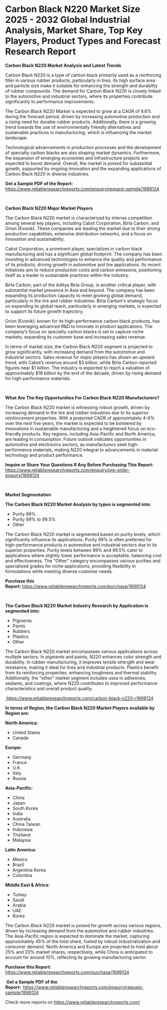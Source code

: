 <p><h1>Carbon Black N220 Market Size 2025 - 2032 Global Industrial Analysis, Market Share, Top Key Players, Product Types and Forecast Research Report</h1></p><p><strong>Carbon Black N220 Market Analysis and Latest Trends</strong></p>
<p><p>Carbon Black N220 is a type of carbon black primarily used as a reinforcing filler in various rubber products, particularly in tires. Its high surface area and particle size make it suitable for enhancing the strength and durability of rubber compounds. The demand for Carbon Black N220 is closely linked to the automotive and industrial sectors, where its properties contribute significantly to performance improvements.</p><p>The Carbon Black N220 Market is expected to grow at a CAGR of 9.6% during the forecast period, driven by increasing automotive production and a rising need for durable rubber products. Additionally, there is a growing trend towards the use of environmentally friendly alternatives and sustainable practices in manufacturing, which is influencing the market landscape. </p><p>Technological advancements in production processes and the development of specialty carbon blacks are also shaping market dynamics. Furthermore, the expansion of emerging economies and infrastructure projects are expected to boost demand. Overall, the market is poised for substantial growth, supported by ongoing innovation and the expanding applications of Carbon Black N220 in diverse industries.</p></p>
<p><strong>Get a Sample PDF of the Report:&nbsp;</strong> <a href="https://www.reliableresearchreports.com/enquiry/request-sample/1699124?utm_campaign=2030&utm_medium=2&utm_source=Github&utm_content=ia&utm_term=02042025&utm_id=carbon-black-n220">https://www.reliableresearchreports.com/enquiry/request-sample/1699124</a></p>
<p>&nbsp;</p>
<p><strong>Carbon Black N220 Major Market Players</strong></p>
<p><p>The Carbon Black N220 market is characterized by intense competition among several key players, including Cabot Corporation, Birla Carbon, and Orion (Evonik). These companies are leading the market due to their strong production capabilities, extensive distribution networks, and a focus on innovation and sustainability.</p><p>Cabot Corporation, a prominent player, specializes in carbon black manufacturing and has a significant global footprint. The company has been investing in advanced technologies to enhance the quality and performance of its products, driving growth in automotive and tire applications. Its recent initiatives aim to reduce production costs and carbon emissions, positioning itself as a leader in sustainable practices within the industry.</p><p>Birla Carbon, part of the Aditya Birla Group, is another critical player, with substantial market presence in Asia and beyond. The company has been expanding its production capacity to meet growing global demand, particularly in the tire and rubber industries. Birla Carbon's strategic focus on expanding its global reach, particularly in emerging markets, is expected to support its future growth trajectory.</p><p>Orion (Evonik), known for its high-performance carbon black products, has been leveraging advanced R&D to innovate in product applications. The company’s focus on specialty carbon blacks is set to capture niche markets, expanding its customer base and increasing sales revenue.</p><p>In terms of market size, the Carbon Black N220 segment is projected to grow significantly, with increasing demand from the automotive and industrial sectors. Sales revenue for major players has shown an upward trend, with Cabot’s revenue around $3 billion, while Birla Carbon reported figures near $1 billion. The industry is expected to reach a valuation of approximately $18 billion by the end of the decade, driven by rising demand for high-performance materials.</p></p>
<p>&nbsp;</p>
<p><strong>What Are The Key Opportunities For Carbon Black N220 Manufacturers?</strong></p>
<p><p>The Carbon Black N220 market is witnessing robust growth, driven by increasing demand in the tire and rubber industries due to its superior reinforcement properties. With a projected CAGR of approximately 4-6% over the next five years, the market is expected to be bolstered by innovations in sustainable manufacturing and a heightened focus on eco-friendly products. Key regions, including Asia-Pacific and North America, are leading in consumption. Future outlook indicates opportunities in automotive and electronics sectors, as manufacturers seek high-performance materials, making N220 integral to advancements in material technology and product performance.</p></p>
<p><strong>Inquire or Share Your Questions If Any Before Purchasing This Report:</strong> <a href="https://www.reliableresearchreports.com/enquiry/pre-order-enquiry/1699124?utm_campaign=2030&utm_medium=2&utm_source=Github&utm_content=ia&utm_term=02042025&utm_id=carbon-black-n220">https://www.reliableresearchreports.com/enquiry/pre-order-enquiry/1699124</a></p>
<p>&nbsp;</p>
<p><strong>Market Segmentation</strong></p>
<p><strong>The Carbon Black N220 Market Analysis by types is segmented into:</strong></p>
<p><ul><li>Purity 99%</li><li>Purity 99% to 99.5%</li><li>Other</li></ul></p>
<p><p>The Carbon Black N220 market is segmented based on purity levels, which significantly influence its applications. Purity 99% is often preferred for high-performance products in automotive and industrial sectors due to its superior properties. Purity levels between 99% and 99.5% cater to applications where slightly lower performance is acceptable, balancing cost and effectiveness. The "Other" category encompasses various purities and specialized grades for niche applications, providing flexibility in formulations while meeting diverse customer needs.</p></p>
<p><strong>Purchase this Report:&nbsp;</strong><a href="https://www.reliableresearchreports.com/purchase/1699124?utm_campaign=2030&utm_medium=2&utm_source=Github&utm_content=ia&utm_term=02042025&utm_id=carbon-black-n220">https://www.reliableresearchreports.com/purchase/1699124</a></p>
<p>&nbsp;</p>
<p><strong>The Carbon Black N220 Market Industry Research by Application is segmented into:</strong></p>
<p><ul><li>Pigments</li><li>Paints</li><li>Rubbers</li><li>Plastics</li><li>Other</li></ul></p>
<p><p>The Carbon Black N220 market encompasses various applications across multiple sectors. In pigments and paints, N220 enhances color strength and durability. In rubber manufacturing, it improves tensile strength and wear resistance, making it ideal for tires and industrial products. Plastics benefit from its reinforcing properties, enhancing toughness and thermal stability. Additionally, the "other" market segment includes uses in adhesives, sealants, and coatings, where N220 contributes to improved performance characteristics and overall product quality.</p></p>
<p><a href="https://www.reliableresearchreports.com/carbon-black-n220-r1699124?utm_campaign=2030&utm_medium=2&utm_source=Github&utm_content=ia&utm_term=02042025&utm_id=carbon-black-n220">&nbsp;https://www.reliableresearchreports.com/carbon-black-n220-r1699124</a></p>
<p><strong>In terms of Region, the Carbon Black N220 Market Players available by Region are:</strong></p>
<p>
    <p> <strong> North America: </strong>
        <ul>
            <li>United States</li>
            <li>Canada</li>
        </ul>
        </p> 
    <p> <strong> Europe: </strong>
        <ul>
            <li>Germany</li>
            <li>France</li>
            <li>U.K.</li>
            <li>Italy</li>
            <li>Russia</li>
        </ul>
        </p> 
    <p> <strong> Asia-Pacific: </strong>
        <ul>
            <li>China</li>
            <li>Japan</li>
            <li>South Korea</li>
            <li>India</li>
            <li>Australia</li>
            <li>China Taiwan</li>
            <li>Indonesia</li>
            <li>Thailand</li>
            <li>Malaysia</li>
        </ul>
        </p> 
    <p> <strong> Latin America: </strong>
        <ul>
            <li>Mexico</li>
            <li>Brazil</li>
            <li>Argentina Korea</li>
            <li>Colombia</li>
        </ul>
        </p> 
    <p> <strong> Middle East & Africa: </strong>
        <ul>
            <li>Turkey</li>
            <li>Saudi</li>
            <li>Arabia</li>
            <li>UAE</li>
            <li>Korea</li>
        </ul>
    </p>
    </p>
<p><p>The Carbon Black N220 market is poised for growth across various regions, driven by increasing demand from the automotive and rubber industries. The Asia-Pacific region is expected to dominate the market, capturing approximately 45% of the total share, fueled by robust industrialization and consumer demand. North America and Europe are projected to hold about 25% and 20% market shares, respectively, while China is anticipated to account for around 10%, reflecting its growing manufacturing sector.</p></p>
<p><strong>Purchase this Report: </strong><a href="https://www.reliableresearchreports.com/purchase/1699124?utm_campaign=2030&utm_medium=2&utm_source=Github&utm_content=ia&utm_term=02042025&utm_id=carbon-black-n220">https://www.reliableresearchreports.com/purchase/1699124</a></p>
<p>&nbsp;<strong>Get a Sample PDF of the Report:&nbsp;&nbsp;</strong><a href="https://www.reliableresearchreports.com/enquiry/request-sample/1699124?utm_campaign=2030&utm_medium=2&utm_source=Github&utm_content=ia&utm_term=02042025&utm_id=carbon-black-n220">https://www.reliableresearchreports.com/enquiry/request-sample/1699124</a></p>
<p><strong></strong></p>
<p>Check more reports on <a href="https://www.reliableresearchreports.com/?utm_campaign=2030&utm_medium=2&utm_source=Github&utm_content=ia&utm_term=02042025&utm_id=carbon-black-n220">https://www.reliableresearchreports.com/</a></p>
